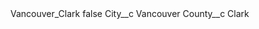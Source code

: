 <?xml version="1.0" encoding="UTF-8"?>
<CustomMetadata xmlns="http://soap.sforce.com/2006/04/metadata" xmlns:xsi="http://www.w3.org/2001/XMLSchema-instance" xmlns:xsd="http://www.w3.org/2001/XMLSchema">
    <label>Vancouver_Clark</label>
    <protected>false</protected>
    <values>
        <field>City__c</field>
        <value xsi:type="xsd:string">Vancouver</value>
    </values>
    <values>
        <field>County__c</field>
        <value xsi:type="xsd:string">Clark</value>
    </values>
</CustomMetadata>
